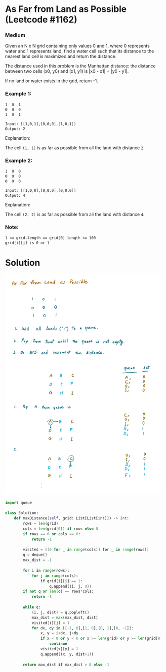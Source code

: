 As Far from Land as Possible (Leetcode #1162)
===============================
### Medium

Given an N x N grid containing only values 0 and 1, where 0 represents water and 1 represents land, find a water cell such that its distance to the nearest land cell is maximized and return the distance.

The distance used in this problem is the Manhattan distance: the distance between two cells (x0, y0) and (x1, y1) is |x0 - x1| + |y0 - y1|.

If no land or water exists in the grid, return -1.

### Example 1:
```
1  0  1
0  0  0
1  0  1
```
```
Input: [[1,0,1],[0,0,0],[1,0,1]]
Output: 2
```
Explanation:

The cell `(1, 1)` is as far as possible from all the land with distance `2`.

### Example 2:

```
1  0  0
0  0  0
0  0  0
```
```
Input: [[1,0,0],[0,0,0],[0,0,0]]
Output: 4
```
Explanation:

The cell `(2, 2)` is as far as possible from all the land with distance `4`.

### Note:
```
1 <= grid.length == grid[0].length <= 100
grid[i][j] is 0 or 1
```

Solution
========
![Explanation](images/image0011.png)

```python
import queue

class Solution:
    def maxDistance(self, grid: List[List[int]]) -> int:
        rows = len(grid)
        cols = len(grid[0]) if rows else 0
        if rows == 0 or cols == 0:
            return -1

        visited = [[0 for _ in range(cols)] for _ in range(rows)]
        q = deque()
        max_dist = -1

        for i in range(rows):
            for j in range(cols):
                if grid[i][j] == 1:
                    q.append((i, j, 0))
        if not q or len(q) == rows*cols:
            return -1

        while q:
            (i, j, dist) = q.popleft()
            max_dist = max(max_dist, dist)
            visited[i][j] = 1
            for dx, dy in [[-1, 0],[1, 0],[0, 1],[0, -1]]:
                x, y = i+dx, j+dy
                if x < 0 or y < 0 or x >= len(grid) or y >= len(grid[0]) or visited[x][y] == 1:
                    continue
                visited[x][y] = 1
                q.append((x, y, dist+1))

        return max_dist if max_dist > 0 else -1
```
